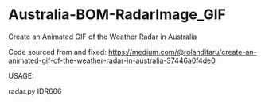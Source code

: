# Australia-BOM-RadarImage_GIF
Create an Animated GIF of the Weather Radar in Australia

Code sourced from and fixed:  https://medium.com/@rolanditaru/create-an-animated-gif-of-the-weather-radar-in-australia-37446a0f4de0

USAGE:

radar.py IDR666
